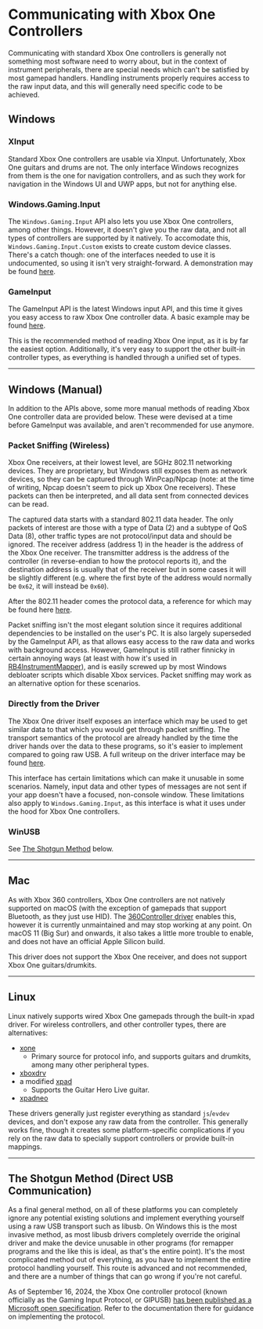 # Communicating with Xbox One Controllers

Communicating with standard Xbox One controllers is generally not something most software need to worry about, but in the context of instrument peripherals, there are special needs which can't be satisfied by most gamepad handlers. Handling instruments properly requires access to the raw input data, and this will generally need specific code to be achieved.

## Windows

### XInput

Standard Xbox One controllers are usable via XInput. Unfortunately, Xbox One guitars and drums are not. The only interface Windows recognizes from them is the one for navigation controllers, and as such they work for navigation in the Windows UI and UWP apps, but not for anything else.

### Windows.Gaming.Input

The `Windows.Gaming.Input` API also lets you use Xbox One controllers, among other things. However, it doesn't give you the raw data, and not all types of controllers are supported by it natively. To accomodate this, `Windows.Gaming.Input.Custom` exists to create custom device classes. There's a catch though: one of the interfaces needed to use it is undocumented, so using it isn't very straight-forward. A demonstration may be found [here](https://github.com/TheNathannator/WGIC).

### GameInput

The GameInput API is the latest Windows input API, and this time it gives you easy access to raw Xbox One controller data. A basic example may be found [here](https://gist.github.com/TheNathannator/466cc79ae6535e4dfab23fe44708380f).

This is the recommended method of reading Xbox One input, as it is by far the easiest option. Additionally, it's very easy to support the other built-in controller types, as everything is handled through a unified set of types.

---

## Windows (Manual)

In addition to the APIs above, some more manual methods of reading Xbox One controller data are provided below. These were devised at a time before GameInput was available, and aren't recommended for use anymore.

### Packet Sniffing (Wireless)

Xbox One receivers, at their lowest level, are 5GHz 802.11 networking devices. They are proprietary, but Windows still exposes them as network devices, so they can be captured through WinPcap/Npcap (note: at the time of writing, Npcap doesn't seem to pick up Xbox One receivers). These packets can then be interpreted, and all data sent from connected devices can be read.

The captured data starts with a standard 802.11 data header. The only packets of interest are those with a type of Data (2) and a subtype of QoS Data (8), other traffic types are not protocol/input data and should be ignored. The receiver address (address 1) in the header is the address of the Xbox One receiver. The transmitter address is the address of the controller (in reverse-endian to how the protocol reports it), and the destination address is usually that of the receiver but in some cases it will be slightly different (e.g. where the first byte of the address would normally be `0x62`, it will instead be `0x60`).

After the 802.11 header comes the protocol data, a reference for which may be found here [here](https://gist.github.com/TheNathannator/c5d3b41a12db739b7ffc3d8d1a87c60a).

Packet sniffing isn't the most elegant solution since it requires additional dependencies to be installed on the user's PC. It is also largely superseded by the GameInput API, as that allows easy access to the raw data and works with background access. However, GameInput is still rather finnicky in certain annoying ways (at least with how it's used in [RB4InstrumentMapper](https://github.com/TheNathannator/RB4InstrumentMapper)), and is easily screwed up by most Windows debloater scripts which disable Xbox services. Packet sniffing may work as an alternative option for these scenarios.

### Directly from the Driver

The Xbox One driver itself exposes an interface which may be used to get similar data to that which you would get through packet sniffing. The transport semantics of the protocol are already handled by the time the driver hands over the data to these programs, so it's easier to implement compared to going raw USB. A full writeup on the driver interface may be found [here](https://gist.github.com/TheNathannator/bcebc77e653f71e77634144940871596).

This interface has certain limitations which can make it unusable in some scenarios. Namely, input data and other types of messages are not sent if your app doesn't have a focused, non-console window. These limitations also apply to `Windows.Gaming.Input`, as this interface is what it uses under the hood for Xbox One controllers.

### WinUSB

See [The Shotgun Method](#the-shotgun-method-direct-usb-communication) below.

---

## Mac

As with Xbox 360 controllers, Xbox One controllers are not natively supported on macOS (with the exception of gamepads that support Bluetooth, as they just use HID). The [360Controller driver](https://github.com/360Controller/360Controller) enables this, however it is currently unmaintained and may stop working at any point. On macOS 11 (Big Sur) and onwards, it also takes a little more trouble to enable, and does not have an official Apple Silicon build.

This driver does not support the Xbox One receiver, and does not support Xbox One guitars/drumkits.

---

## Linux

Linux natively supports wired Xbox One gamepads through the built-in xpad driver. For wireless controllers, and other controller types, there are alternatives:

- [xone](https://github.com/medusalix/xone)
  - Primary source for protocol info, and supports guitars and drumkits, among many other peripheral types.
- [xboxdrv](https://gitlab.com/xboxdrv/xboxdrv)
- a modified [xpad](https://github.com/paroj/xpad)
  - Supports the Guitar Hero Live guitar.
- [xpadneo](https://github.com/atar-axis/xpadneo)

These drivers generally just register everything as standard `js`/`evdev` devices, and don't expose any raw data from the controller. This generally works fine, though it creates some platform-specific complications if you rely on the raw data to specially support controllers or provide built-in mappings.

---

## The Shotgun Method (Direct USB Communication)

As a final general method, on all of these platforms you can completely ignore any potential existing solutions and implement everything yourself using a raw USB transport such as libusb. On Windows this is the most invasive method, as most libusb drivers completely override the original driver and make the device unusable in other programs (for remapper programs and the like this is ideal, as that's the entire point). It's the most complicated method out of everything, as you have to implement the entire protocol handling yourself. This route is advanced and not recommended, and there are a number of things that can go wrong if you're not careful.

As of September 16, 2024, the Xbox One controller protocol (known officially as the Gaming Input Protocol, or GIPUSB) [has been published as a Microsoft open specification](https://learn.microsoft.com/en-us/openspecs/windows_protocols/ms-gipusb/e7c90904-5e21-426e-b9ad-d82adeee0dbc). Refer to the documentation there for guidance on implementing the protocol.

